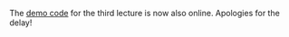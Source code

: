 The [demo code](code/Demo3.html) for the third lecture is now also online. Apologies for the delay!
